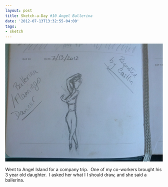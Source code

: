 ```yaml
---
layout: post
title: Sketch-a-Day #10 Angel Ballerina
date: '2012-07-13T13:32:55-04:00'
tags:
- sketch
---
```

![](/images/sketches/sad10-angel-ballerina.jpg)

Went to Angel Island for a company trip.  One of my co-workers brought his 3 year old daughter.  I asked her what I I should draw, and she said a ballerina.  
